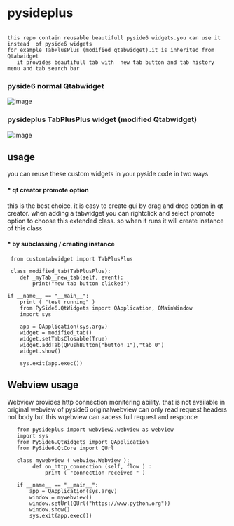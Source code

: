 # pysideplus
```

this repo contain reusable beautifull pyside6 widgets.you can use it instead  of pyside6 widgets
for example TabPlusPlus (modified qtabwidget).it is inherited from Qtabwidget
   it provides beautifull tab with  new tab button and tab history menu and tab search bar
```
### pyside6 normal Qtabwidget
![image](https://github.com/user-attachments/assets/d3fe41fa-da66-47e2-8df0-c7a688623a81)
### pysideplus  TabPlusPlus widget (modified Qtabwidget)
![image](https://github.com/user-attachments/assets/e0e72c1f-f5c9-4352-8675-cc9b793f720a)

## usage
you can reuse these custom widgets in your pyside code in two ways

#### * qt creator promote option
   
   this is the best choice. it is easy to create gui by drag and drop option in qt creator.
   when adding a tabwidget you can rightclick and select promote option to choose this extended class.
   so when it runs it will create instance of this class
   
#### * by subclassing / creating instance
   
```
 from customtabwidget import TabPlusPlus

 class modified_tab(TabPlusPlus):
    def _myTab__new_tab(self, event):
        print("new tab button clicked")

if __name__ == "__main__":
    print ( "test running" )
    from PySide6.QtWidgets import QApplication, QMainWindow
    import sys
    
    app = QApplication(sys.argv)
    widget = modified_tab()
    widget.setTabsClosable(True)
    widget.addTab(QPushButton("button 1"),"tab 0")
    widget.show()

    sys.exit(app.exec())
```


## Webview usage
Webview provides http connection monitering ability. that is not available in original webview of pyside6
originalwebview can only read request headers not body but this wqebview can aacess full request and responce

```
   from pysideplus import webview2.webview as webview
   import sys
   from PySide6.QtWidgets import QApplication
   from PySide6.QtCore import QUrl

   class mywebview ( webview.Webview ):
        def on_http_connection (self, flow ) :
            print ( "connection received " )

   if __name__ == "__main__":
       app = QApplication(sys.argv)
       window = mywebview()
       window.setUrl(QUrl("https://www.python.org"))
       window.show()
       sys.exit(app.exec())
```
